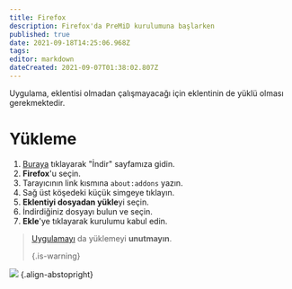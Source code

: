 ```yaml
---
title: Firefox
description: Firefox'da PreMiD kurulumuna başlarken
published: true
date: 2021-09-18T14:25:06.968Z
tags: 
editor: markdown
dateCreated: 2021-09-07T01:38:02.807Z
---
```


Uygulama, eklentisi olmadan çalışmayacağı için eklentinin de yüklü olması gerekmektedir.

# Yükleme
1. [Buraya](https://premid.app/downloads) tıklayarak "İndir" sayfamıza gidin.
2. **Firefox**'u seçin.
3. Tarayıcının link kısmına `about:addons` yazın.
4. Sağ üst köşedeki küçük simgeye tıklayın.
5. **Eklentiyi dosyadan yükle**yi seçin.
6. İndirdiğiniz dosyayı bulun ve seçin.
7. **Ekle**'ye tıklayarak kurulumu kabul edin.

> [Uygulamayı](/install) da yüklemeyi **unutmayın**. 
> 
> {.is-warning}

![](https://img.icons8.com/color/2x/firefox.png) {.align-abstopright}